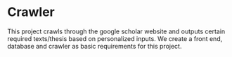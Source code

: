 # Crawler
This project crawls through the google scholar website and outputs certain required texts/thesis based on personalized inputs. We create a front end, database and crawler as basic requirements for this project.
